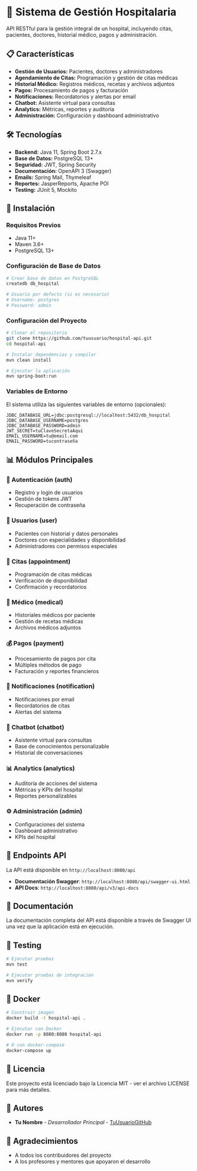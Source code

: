 # 🏥 Sistema de Gestión Hospitalaria

API RESTful para la gestión integral de un hospital, incluyendo citas, pacientes, doctores, historial médico, pagos y administración.

## 📋 Características

- **Gestión de Usuarios:** Pacientes, doctores y administradores
- **Agendamiento de Citas:** Programación y gestión de citas médicas
- **Historial Médico:** Registros médicos, recetas y archivos adjuntos
- **Pagos:** Procesamiento de pagos y facturación
- **Notificaciones:** Recordatorios y alertas por email
- **Chatbot:** Asistente virtual para consultas
- **Analytics:** Métricas, reportes y auditoría
- **Administración:** Configuración y dashboard administrativo

## 🛠️ Tecnologías

- **Backend:** Java 11, Spring Boot 2.7.x
- **Base de Datos:** PostgreSQL 13+
- **Seguridad:** JWT, Spring Security
- **Documentación:** OpenAPI 3 (Swagger)
- **Emails:** Spring Mail, Thymeleaf
- **Reportes:** JasperReports, Apache POI
- **Testing:** JUnit 5, Mockito

## 🚀 Instalación

### Requisitos Previos

- Java 11+
- Maven 3.6+
- PostgreSQL 13+

### Configuración de Base de Datos

```bash
# Crear base de datos en PostgreSQL
createdb db_hospital

# Usuario por defecto (si es necesario)
# Username: postgres
# Password: admin
```

### Configuración del Proyecto

```bash
# Clonar el repositorio
git clone https://github.com/tuusuario/hospital-api.git
cd hospital-api

# Instalar dependencias y compilar
mvn clean install

# Ejecutar la aplicación
mvn spring-boot:run
```

### Variables de Entorno

El sistema utiliza las siguientes variables de entorno (opcionales):

```
JDBC_DATABASE_URL=jdbc:postgresql://localhost:5432/db_hospital
JDBC_DATABASE_USERNAME=postgres
JDBC_DATABASE_PASSWORD=admin
JWT_SECRET=tuClaveSecretaAqui
EMAIL_USERNAME=tu@email.com
EMAIL_PASSWORD=tucontraseña
```

## 📊 Módulos Principales

### 🔐 Autenticación (auth)

- Registro y login de usuarios
- Gestión de tokens JWT
- Recuperación de contraseña

### 👥 Usuarios (user)

- Pacientes con historial y datos personales
- Doctores con especialidades y disponibilidad
- Administradores con permisos especiales

### 📅 Citas (appointment)

- Programación de citas médicas
- Verificación de disponibilidad
- Confirmación y recordatorios

### 🏥 Médico (medical)

- Historiales médicos por paciente
- Gestión de recetas médicas
- Archivos médicos adjuntos

### 💰 Pagos (payment)

- Procesamiento de pagos por cita
- Múltiples métodos de pago
- Facturación y reportes financieros

### 📱 Notificaciones (notification)

- Notificaciones por email
- Recordatorios de citas
- Alertas del sistema

### 🤖 Chatbot (chatbot)

- Asistente virtual para consultas
- Base de conocimientos personalizable
- Historial de conversaciones

### 📊 Analytics (analytics)

- Auditoría de acciones del sistema
- Métricas y KPIs del hospital
- Reportes personalizables

### ⚙️ Administración (admin)

- Configuraciones del sistema
- Dashboard administrativo
- KPIs del hospital

## 🔗 Endpoints API

La API está disponible en `http://localhost:8080/api`

- **Documentación Swagger**: `http://localhost:8080/api/swagger-ui.html`
- **API Docs**: `http://localhost:8080/api/v3/api-docs`

## 📖 Documentación

La documentación completa del API está disponible a través de Swagger UI una vez que la aplicación está en ejecución.

## 🧪 Testing

```bash
# Ejecutar pruebas
mvn test

# Ejecutar pruebas de integración
mvn verify
```

## 🐳 Docker

```bash
# Construir imagen
docker build -t hospital-api .

# Ejecutar con Docker
docker run -p 8080:8080 hospital-api

# O con docker-compose
docker-compose up
```

## 📄 Licencia

Este proyecto está licenciado bajo la Licencia MIT - ver el archivo LICENSE para más detalles.

## 👥 Autores

- **Tu Nombre** - _Desarrollador Principal_ - [TuUsuarioGitHub](https://github.com/tuusuario)

## 🙏 Agradecimientos

- A todos los contribuidores del proyecto
- A los profesores y mentores que apoyaron el desarrollo
